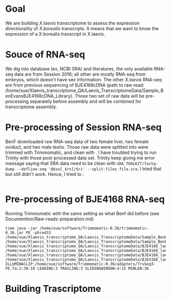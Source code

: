 # Goal
We are building *X.laevis* transcriptome to assess the expression directionality of *X.borealis* transcripts. It means that we want to know the expression of a X.borealis transcript in X.laevis.

# Souce of RNA-seq
We dig into database (ex, NCBI SRA) and literatures, the only available RNA-seq data are from Session 2016; all other are mostly RNA-seq from embryos, which doesn't have sex information. The other *X.laevis* RNA-seq are from previous sequencing of BJE4168cDNA (path to raw read: /home/xue/Xlaevis_transcriptome_QA/Laevis_TranscriptomeData/Sample_BenEvansBJE4168cDNA_Library). Those two set of raw data will be pre-processing separately before assembly and will be combined for transcriptome assembly.

# Pre-processing of Session RNA-seq
BenF downloaded raw RNA-seq data of two female liver, two female oviduct, and two male testis. Those raw data were splitted into  were trimmed with Trimmomatic, and clean with . I have troubled trying to run Trinity with those post-processed data set. Trinity keep giving me error message saying that SRA data need to be clean with `SRA_TOOLKIT/fastq-dump --defline-seq '@$sn[_$rn]/$ri' --split-files file.sra`. I tried that but still didn't work. Hence, I tried to :
```
```



# Pre-processing of BJE4168 RNA-seq
Running Trimmomatic with the same setting as what Benf did before (see Documention/Raw-reads-preparation.md)
```
time java -jar /home/xue/software/Trimmomatic-0.36/trimmomatic-0.36.jar PE -phred33 /home/xue/Xlaevis_transcriptome_QA/Laevis_TranscriptomeData/Sample_BenEvansBJE4168cDNA_Library/BenEvansBJE4168cDNA_Library_ACAGTG_L004_R1_001.fastq.gz /home/xue/Xlaevis_transcriptome_QA/Laevis_TranscriptomeData/Sample_BenEvansBJE4168cDNA_Library/BenEvansBJE4168cDNA_Library_ACAGTG_L004_R2_001.fastq.gz /home/xue/Xlaevis_transcriptome_QA/Laevis_TranscriptomeData/BJE4168_laevis_trimmed_data/BJE4168_L004_R1_paired.fastq.gz /home/xue/Xlaevis_transcriptome_QA/Laevis_TranscriptomeData/BJE4168_laevis_trimmed_data/BJE4168_L004_R1_unpaired.fastq.gz /home/xue/Xlaevis_transcriptome_QA/Laevis_TranscriptomeData/BJE4168_laevis_trimmed_data/BJE4168_L004_R2_paired.fastq.gz /home/xue/Xlaevis_transcriptome_QA/Laevis_TranscriptomeData/BJE4168_laevis_trimmed_data/BJE4168_L004_R2_unpaired.fastq.gz ILLUMINACLIP:/home/xue/software/Trimmomatic-0.36/adapters/TruSeq3-PE.fa:2:30:10 LEADING:3 TRAILING:3 SLIDINGWINDOW:4:15 MINLEN:36
```

# Building Trascriptome

